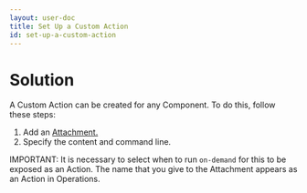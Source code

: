 ```yaml
---
layout: user-doc
title: Set Up a Custom Action
id: set-up-a-custom-action
---
```


# Solution

A Custom Action can be created for any Component. To do this, follow these steps:


1. Add an <a href="/documentation/user/references/attachments.html">Attachment.</a>
2. Specify the content and command line.

IMPORTANT: It is necessary to select when to run `on-demand` for this to be exposed as an Action. The name that you give to the Attachment appears as an Action in Operations.



